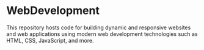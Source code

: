 # WebDevelopment
This repository hosts code for building dynamic and responsive websites and web applications using modern web development technologies such as HTML, CSS, JavaScript, and more.
